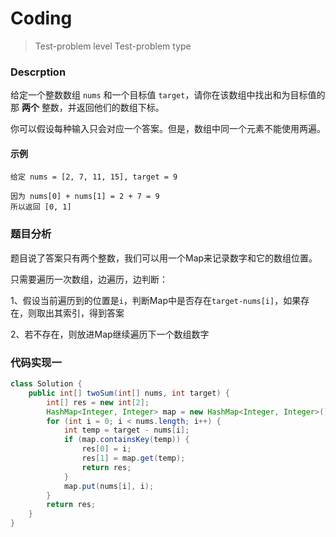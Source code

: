 # Coding

> Test-problem level
> Test-problem type

### Descrption

给定一个整数数组 `nums` 和一个目标值 `target`，请你在该数组中找出和为目标值的那 **两个** 整数，并返回他们的数组下标。

你可以假设每种输入只会对应一个答案。但是，数组中同一个元素不能使用两遍。

#### 示例

```
给定 nums = [2, 7, 11, 15], target = 9

因为 nums[0] + nums[1] = 2 + 7 = 9
所以返回 [0, 1]
```

### 题目分析

题目说了答案只有两个整数，我们可以用一个Map来记录数字和它的数组位置。

只需要遍历一次数组，边遍历，边判断：

1、假设当前遍历到的位置是`i`，判断Map中是否存在`target-nums[i]`，如果存在，则取出其索引，得到答案

2、若不存在，则放进Map继续遍历下一个数组数字

### 代码实现一

```java
class Solution {
    public int[] twoSum(int[] nums, int target) {
        int[] res = new int[2];
        HashMap<Integer, Integer> map = new HashMap<Integer, Integer>();
        for (int i = 0; i < nums.length; i++) {
            int temp = target - nums[i];
            if (map.containsKey(temp)) {
                res[0] = i;
                res[1] = map.get(temp);
                return res;
            }
            map.put(nums[i], i);
        }
        return res;
    }
}
```
